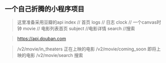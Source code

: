 ## 一个自己折腾的小程序项目
> 这里准备采用豆瓣的api
index  // 首页
logs  // 日志
clock // 一个canvas时钟
movie // 电影列表首页
subject //电影详情
search  //搜索

> https://api.douban.com

> /v2/movie/in_theaters  正在上映的电影
> /v2/movie/coming_soon  即将上映的电影
> /v2/movie/search       搜索
